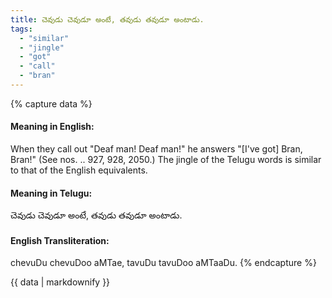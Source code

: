 ```yaml
---
title: చెవుడు చెవుడూ అంటే, తవుడు తవుడూ అంటాడు.
tags:
  - "similar"
  - "jingle"
  - "got"
  - "call"
  - "bran"
---
```


{% capture data %}
#### Meaning in English:
When they call out "Deaf man! Deaf man!" he answers "[I've got] Bran, Bran!"
(See nos. .. 927, 928, 2050.)
The jingle of the Telugu words is similar to that of the English equivalents.

#### Meaning in Telugu:
చెవుడు చెవుడూ అంటే, తవుడు తవుడూ అంటాడు.

#### English Transliteration:
chevuDu chevuDoo aMTae, tavuDu tavuDoo aMTaaDu.
{% endcapture %}

{{ data | markdownify }}

